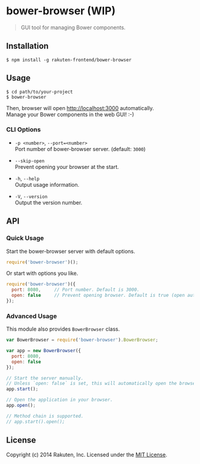 # bower-browser (WIP)

> GUI tool for managing Bower components.

## Installation

```shell
$ npm install -g rakuten-frontend/bower-browser
```

## Usage

```shell
$ cd path/to/your-project
$ bower-browser
```

Then, browser will open <http://localhost:3000> automatically.  
Manage your Bower components in the web GUI! :-)

### CLI Options
* `-p <number>`, `--port=<number>`  
  Port number of bower-browser server. (default: `3000`)

* `--skip-open`  
  Prevent opening your browser at the start.

* `-h`, `--help`  
  Output usage information.

* `-V`, `--version`  
  Output the version number.

## API

### Quick Usage
Start the bower-browser server with default options.

```javascript
require('bower-browser')();
```

Or start with options you like.

```javascript
require('bower-browser')({
  port: 8080,     // Port number. Default is 3000.
  open: false     // Prevent opening browser. Default is true (open automatically).
});
```

### Advanced Usage
This module also provides `BowerBrowser` class.

```javascript
var BowerBrowser = require('bower-browser').BowerBrowser;

var app = new BowerBrowser({
  port: 8080,
  open: false
});

// Start the server manually.
// Unless `open: false` is set, this will automatically open the browser.
app.start();

// Open the application in your browser.
app.open();

// Method chain is supported.
// app.start().open();
```

## License
Copyright (c) 2014 Rakuten, Inc. Licensed under the [MIT License](LICENSE).
